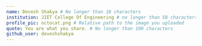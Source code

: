 ```yaml
---
name: Devesh Shakya # No longer than 18 characters
institution: JIET College Of Engineering # no longer than 58 characters
profile_pic: octocat.png # Relative path to the image you uploaded
quote: You are what you share. # No longer than 100 characters
github_user: deveshshakya
---
```


